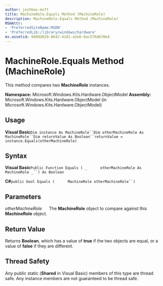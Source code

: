 ```yaml
---
author: joshbax-msft
title: MachineRole.Equals Method (MachineRole)
description: MachineRole.Equals Method (MachineRole)
MSHAttr:
- 'PreferredSiteName:MSDN'
- 'PreferredLib:/library/windows/hardware'
ms.assetid: 0408d829-8642-4181-a2e6-0ac576db70e4
---
```


# MachineRole.Equals Method (MachineRole)


This method compares two **MachineRole** instances.

**Namespace:** Microsoft.Windows.Kits.Hardware.ObjectModel **Assembly:** Microsoft.Windows.Kits.Hardware.ObjectModel (in Microsoft.Windows.Kits.Hardware.ObjectModel)

## Usage


**Visual Basic**`Dim instance As MachineRole``Dim otherMachineRole As MachineRole``Dim returnValue As Boolean``returnValue = instance.Equals(otherMachineRole)`

## Syntax


**Visual Basic**`Public Function Equals ( _`           `otherMachineRole As MachineRole _``) As Boolean`

**C#**`public bool Equals (`           `MachineRole otherMachineRole``)`

## Parameters


*otherMachineRole*      The **MachineRole** object to compare against this **MachineRole** object.

## Return Value


Returns **Boolean**, which has a value of **true** if the two objects are equal, or a value of **false** if they are different.

## Thread Safety


Any public static (**Shared** in Visual Basic) members of this type are thread safe. Any instance members are not guaranteed to be thread safe.

 

 






